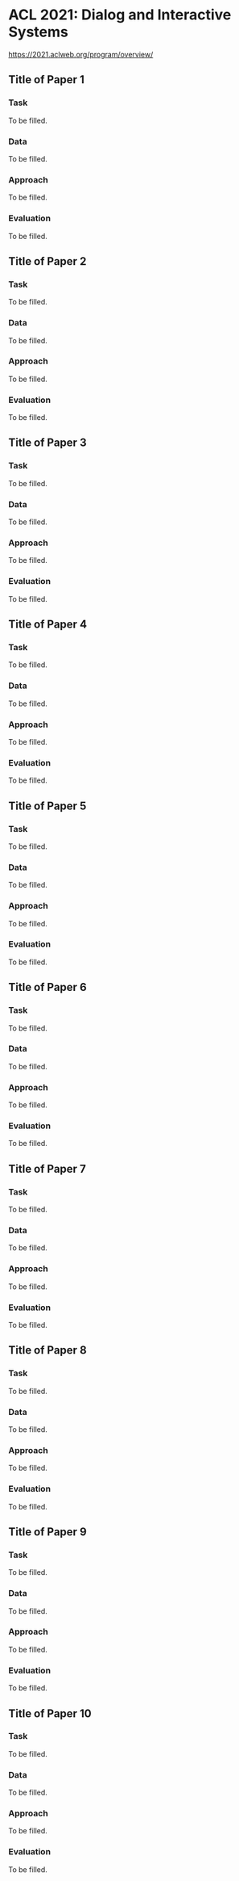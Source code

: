 # ACL 2021: Dialog and Interactive Systems

https://2021.aclweb.org/program/overview/


## Title of Paper 1

### Task

To be filled.

### Data

To be filled.

### Approach

To be filled.

### Evaluation

To be filled.


## Title of Paper 2

### Task

To be filled.

### Data

To be filled.

### Approach

To be filled.

### Evaluation

To be filled.


## Title of Paper 3

### Task

To be filled.

### Data

To be filled.

### Approach

To be filled.

### Evaluation

To be filled.


## Title of Paper 4

### Task

To be filled.

### Data

To be filled.

### Approach

To be filled.

### Evaluation

To be filled.


## Title of Paper 5

### Task

To be filled.

### Data

To be filled.

### Approach

To be filled.

### Evaluation

To be filled.


## Title of Paper 6

### Task

To be filled.

### Data

To be filled.

### Approach

To be filled.

### Evaluation

To be filled.


## Title of Paper 7

### Task

To be filled.

### Data

To be filled.

### Approach

To be filled.

### Evaluation

To be filled.


## Title of Paper 8

### Task

To be filled.

### Data

To be filled.

### Approach

To be filled.

### Evaluation

To be filled.


## Title of Paper 9

### Task

To be filled.

### Data

To be filled.

### Approach

To be filled.

### Evaluation

To be filled.


## Title of Paper 10

### Task

To be filled.

### Data

To be filled.

### Approach

To be filled.

### Evaluation

To be filled.


